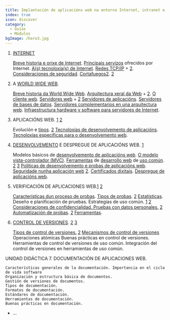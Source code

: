 ```yaml
---
title: Implantación de aplicacións web na entorna Internet, intranet e extranet
index: true
icon: discover
category:
  - Guías
  - Módulos
bgImage: /hero3.jpg
---
```


1. [INTERNET](https://www.lifeder.com/ventajas-desventajas-internet/) 

    [Breve historia e orixe de Internet](https://www.internetsociety.org/es/internet/history-internet/brief-history-internet/).
    [Principais servizos](https://www3.uji.es/~aramburu/j42/docs/teoria/tema1.pdf) ofrecidos por Internet.
    [A(s) tecnoloxía(s) de Internet](https://www.internetsociety.org/deploy360/).
    [Redes TCP/IP](https://learn.microsoft.com/es-es/troubleshoot/windows-client/networking/tcpip-addressing-and-subnetting) + [2](https://www.avast.com/es-es/c-what-is-tcp-ip).
    [Consideraciones de seguridad](https://www.youtube.com/watch?v=NtDT-S6FDtM&t=69s). [Cortafuegos](https://www.ibm.com/docs/es/i/7.1?topic=options-firewalls)[2](https://concepto.de/firewall/). [2](https://www.avast.com/es-es/c-academy)

2. A [WORLD WIDE WEB](https://concepto.de/www/).

    [Breve historia da World Wide Web](https://webdesign.tutsplus.com/es/articles/breve-historia-de-la-world-wide-web--webdesign-8710).
    [Arquitectura xeral da Web](https://www.dosmedia.com/que-es-la-arquitectura-de-la-informacion-web/) + [2](https://keepcoding.io/blog/que-es-la-arquitectura-de-un-sitio-web/).
    [O cliente web](https://quees.com/cliente-web/).
    [Servidores web](https://developer.mozilla.org/es/docs/Learn/Common_questions/Web_mechanics/What_is_a_web_server) + [2](https://www.cloudcenterandalucia.es/blog/que-es-un-servidor-web-funcionamiento-y-tipos/)
    [Servidores de aplicacións](https://www.computerweekly.com/es/definicion/Servidor-de-aplicaciones-y-proveedor-de-servicios-de-aplicaciones).
    [Servidores de bases de datos](https://blog.infranetworking.com/servidor-base-de-datos/).
    [Servidores complementarios en una arquitectura web](https://learn.microsoft.com/es-es/dotnet/architecture/serverless/architecture-deployment-approaches).
    [Infraestructura hardware y software para servidores de Internet](https://www.ibm.com/es-es/topics/infrastructure).

3. APLICACIÓNS WEB. [1](https://blog.hubspot.es/website/que-es-aplicacion-web)  [2](https://aws.amazon.com/es/what-is/web-application/)

    Evolución e [tipos](https://blog.hubspot.es/website/tipos-aplicaciones-web). [2](https://axarnet.es/blog/web-apps)
    [Tecnoloxías de desenvolvemento de aplicacións](https://www.ilerna.es/blog/fp-online/tecnologias-desarrollo-aplicaciones-web/).
   [ Tecnoloxías específicas para o desenvolvemento web](https://www.armadilloamarillo.com/blog/cuales-son-las-mejores-tecnologias-para-desarrollo-web/).

4. [DESENVOLVEMENTO](https://asana.com/es/resources/product-development-process) E DESPREGUE DE APLICACIÓNS WEB. [1](https://cynoteck.com/es/blog-post/top-software-development-models-to-choose-from/)

    Modelos básicos de [desenvolvemento de aplicacións web](https://keepcoding.io/blog/desarrollo-de-aplicaciones-web-2/). [O modelo vista-controlador (MVC)](https://desarrolloweb.com/articulos/que-es-mvc.html).
    [Ferramentas](https://www.bbvaspark.com/contenido/es/noticias/disenador-o-programador-las-herramientas-que-tu-startup-necesita-para-crear-productos-digitales/) de [desarrollo web](https://mx.godaddy.com/blog/programas-para-hacer-paginas-web/) de [uso común](https://learn.microsoft.com/es-es/dotnet/architecture/modern-web-apps-azure/common-client-side-web-technologies). [2](https://profile.es/blog/desarrollo-aplicaciones-web/) [3](https://www.ionos.es/digitalguide/paginas-web/desarrollo-web/lenguajes-de-programacion-web/)
    [Políticas de desenvolvemento e probas de aplicacións web](https://www.mineducacion.gov.co/1759/articles-407695_galeria_01.pdf).
    [Seguridade nunha aplicación web](https://www.cloudflare.com/es-es/learning/security/what-is-web-application-security/) [2](https://www.f5.com/es_es/glossary/web-application-security).
    [Certificados dixitais](https://redtrust.com/tipos-de-certificados-digitales/).
    [Despregue de aplicacións web](https://pdfslide.tips/documents/despliegue-de-aplicaciones-webpdf.html).

5. VERIFICACIÓN DE APLICACIONES WEB.[1](https://elpuig.xeill.net/Members/vcarceler/asix-m09/uf1/nf1/a5) [2](https://spa.myservername.com/web-application-testing-complete-guide)

    [Características dun proceso de probas](http://www.lsi.us.es/docencia/get.php?id=361).
    [Tipos de probas](https://www.atlassian.com/es/continuous-delivery/software-testing/types-of-software-testing). [2](https://www.loadview-testing.com/es/blog/tipos-de-pruebas-de-software-diferencias-y-ejemplos/)
    [Estatísticas](https://canalinnova.com/los-7-mejores-programas-de-software-estadistico/).
    Deseño e planificación de pruebas. Estrategias de uso común. [1](https://www.ibm.com/es-es/topics/software-testing) [2](https://www.ibm.com/es-es/topics/continuous-testing)
    [Consideraciones de confidencialidad. Pruebas con datos personales.](https://es.parasoft.com/blog/how-to-write-test-cases-for-software-examples-tutorial/) [2](https://www.powerdata.es/enmascaramientode-datos)
    [Automatización de probas](https://apiumhub.com/es/tech-blog-barcelona/herramientas-de-automatizacion-de-pruebas/). [2](https://appmaster.io/es/blog/las-principales-herramientas-de-automatizacion-de-pruebas-sin-codigo) [Ferramentas](https://ciberninjas.com/10-mejores-herramientas-pruebas-ui/).

6. [CONTROL DE VERSIONES](https://bitbucket.org/product/es/version-control-software). [2](https://git-scm.com/book/es/v2/Inicio---Sobre-el-Control-de-Versiones-Acerca-del-Control-de-Versiones) [3](https://hmong.es/wiki/Revision_control)

    [Tipos de control de versiones.](https://www.genbeta.com/desarrollo/kit-basico-de-herramientas-para-desarrollar-en-equipo-i-control-de-versiones) [2](https://cloud.google.com/architecture/devops/devops-tech-version-control?hl=es-419)
    [Mecanismos de control de versiones](https://www.atlassian.com/es/git/tutorials/syncing)
    Operaciones atómicas
    Buenas prácticas en control de versiones.
    Herramientas de control de versiones de uso común.
    Integración del control de versiones en herramientas de uso común.

UNIDAD DIDÁCTICA 7. DOCUMENTACIÓN DE APLICACIONES WEB.

    Características generales de la documentación. Importancia en el ciclo de vida software
    Organización y estructura básica de documentos.
    Gestión de versiones de documentos.
    Tipos de documentación.
    Formatos de documentación.
    Estándares de documentación.
    Herramientas de documentación.
    Buenas prácticas en documentación.

- ...
